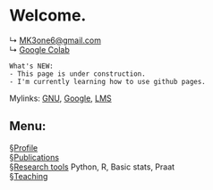 # Welcome.


↳ MK3one6@gmail.com  
↳ [Google Colab]("https://colab.research.google.com/")
```
What's NEW:  
- This page is under construction. 
- I'm currently learning how to use github pages.
```

Mylinks: [GNU]("https://www.gnu.ac.kr"), [Google]("https://www.gogle.com"), [LMS]("https://rec.ac.kr/gnu")

## Menu:

§[Profile](/contents/menu.md)  
§[Publications]("https://www.google.com")  
§[Research tools]("https://www.google.com") Python, R, Basic stats, Praat  
§[Teaching]("https://www.google.com")  

